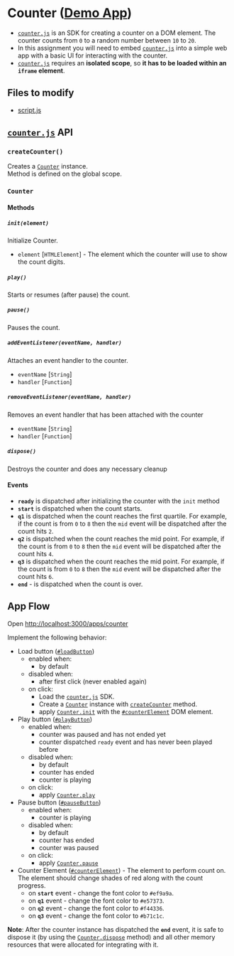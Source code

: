 # Counter ([Demo App](http://sdk.streamrail.com/exam/counter/index.html))
- [`counter.js`](counter.js) is an SDK for creating a counter on a DOM element. The counter counts from `0` to a random number between `10` to `20`.   
- In this assignment you will need to embed [`counter.js`](counter.js) into a simple web app with a basic UI for interacting with the counter.
- [`counter.js`](counter.js) requires an **isolated scope**, so **it has to be loaded within an `iframe` element**.  

## Files to modify
- [script.js](script.js)   

## [`counter.js`](counter.js) API
### `createCounter()`   
Creates a [`Counter`](#counter-1) instance.  
Method is defined on the global scope.
### `Counter`   
#### Methods    
##### `init(element)`   
Initialize Counter.
- `element` [`HTMLElement`] - The element which the counter will use to show the count digits.   

##### `play()`   
Starts or resumes (after pause) the count.    

##### `pause()`   
Pauses the count.   

##### `addEventListener(eventName, handler)`
Attaches an event handler to the counter.
- `eventName` [`String`]
- `handler` [`Function`]    

##### `removeEventListener(eventName, handler)`   
Removes an event handler that has been attached with the counter
- `eventName` [`String`]
- `handler` [`Function`]     

##### `dispose()`    
Destroys the counter and does any necessary cleanup

#### Events
- **`ready`** is dispatched after initializing the counter with the `init` method
- **`start`** is dispatched when the count starts.
- **`q1`** is dispatched when the count reaches the first quartile. For example, if the count is from `0` to `8` then the `mid` event will be dispatched after the count hits `2`.
- **`q2`** is dispatched when the count reaches the mid point. For example, if the count is from `0` to `8` then the `mid` event will be dispatched after the count hits `4`.
- **`q3`** is dispatched when the count reaches the mid point. For example, if the count is from `0` to `8` then the `mid` event will be dispatched after the count hits `6`.
- **`end`** - is dispatched when the count is over.

## App Flow   

Open [http://localhost:3000/apps/counter](http://localhost:3000/apps/counter)   

Implement the following behavior:   
- Load button ([`#loadButton`](index.html#L10))
    - enabled when:
        - by default
    - disabled when:
        - after first click (never enabled again)
    - on click: 
        - Load the [`counter.js`](counter.js) SDK.
        - Create a [`Counter`](#counter-1) instance with [`createCounter`](#createcounter) method.
        - apply [`Counter.init`](#initelement) with the [`#counterElement`](index.html#L17) DOM element.
- Play button ([`#playButton`](index.html#L11))
    - enabled when:
        - counter was paused and has not ended yet
        - counter dispatched `ready` event and has never been played before
    - disabled when:
        - by default
        - counter has ended
        - counter is playing
    - on click:
        - apply [`Counter.play`](#play)
- Pause button ([`#pauseButton`](index.html#L12))
    - enabled when:
        - counter is playing
    - disabled when:
        - by default
        - counter has ended
        - counter was paused
    - on click:
        - apply [`Counter.pause`](#pause)
- Counter Element ([`#counterElement`](index.html#L17)) - The element to perform count on. The element should change shades of red along with the count progress.
    - on **`start`** event - change the font color to `#ef9a9a`.
    - on **`q1`** event - change the font color to `#e57373`.
    - on **`q2`** event - change the font color to `#f44336`.
    - on **`q3`** event - change the font color to `#b71c1c`.  

**Note**: After the counter instance has dispatched the **`end`** event, it is safe to dispose it (by using the [`Counter.dispose`](#dispose) method) and all other memory resources that were allocated for integrating with it. 